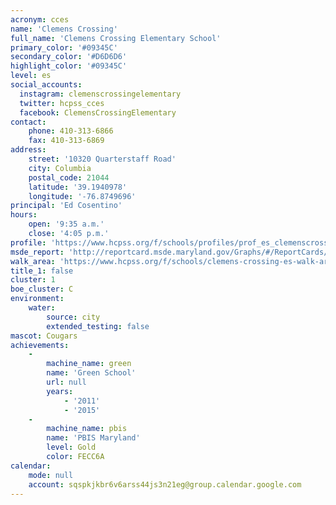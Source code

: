 ```yaml
---
acronym: cces
name: 'Clemens Crossing'
full_name: 'Clemens Crossing Elementary School'
primary_color: '#09345C'
secondary_color: '#D6D6D6'
highlight_color: '#09345C'
level: es
social_accounts:
  instagram: clemenscrossingelementary
  twitter: hcpss_cces
  facebook: ClemensCrossingElementary
contact:
    phone: 410-313-6866
    fax: 410-313-6869
address:
    street: '10320 Quarterstaff Road'
    city: Columbia
    postal_code: 21044
    latitude: '39.1940978'
    longitude: '-76.8749696'
principal: 'Ed Cosentino'
hours:
    open: '9:35 a.m.'
    close: '4:05 p.m.'
profile: 'https://www.hcpss.org/f/schools/profiles/prof_es_clemenscrossing.pdf'
msde_report: 'http://reportcard.msde.maryland.gov/Graphs/#/ReportCards/ReportCardSchool/1//1/13/0520/'
walk_area: 'https://www.hcpss.org/f/schools/clemens-crossing-es-walk-area.pdf'
title_1: false
cluster: 1
boe_cluster: C
environment:
    water:
        source: city
        extended_testing: false
mascot: Cougars
achievements:
    -
        machine_name: green
        name: 'Green School'
        url: null
        years:
            - '2011'
            - '2015'
    -
        machine_name: pbis
        name: 'PBIS Maryland'
        level: Gold
        color: FECC6A
calendar:
    mode: null
    account: sqspkjkbr6v6arss44js3n21eg@group.calendar.google.com
---
```

